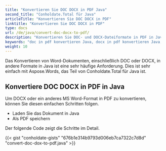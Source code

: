 ```yaml
---
title: "Konvertieren Sie DOC DOCX in PDF Java"
second_title: "Conholdate.Total für Java"
articleTitle: "Konvertieren Sie DOC DOCX in PDF"
linktitle: "Konvertieren Sie DOC DOCX in PDF"
type: docs
url: /de/java/convert-doc-docx-to-pdf/
description: "Konvertieren Sie DOC- und DOCX-Dateiformate in PDF in Java."
keywords: "doc in pdf konvertieren Java, docx in pdf konvertieren Java, Java doc docx konvertieren, doc in pdf Java, docx in pdf Java"
weight: 10
---
```


Das Konvertieren von Word-Dokumenten, einschließlich DOC oder DOCX, in andere Formate in Java ist eine sehr häufige Anforderung. Dies ist sehr einfach mit Aspose.Words, das Teil von Conholdate.Total für Java ist.

## **Konvertiere DOC DOCX in PDF in Java**
Um DOCX oder ein anderes MS Word-Format in PDF zu konvertieren, können Sie diesen einfachen Schritten folgen.

- Laden Sie das Dokument in Java
- Als PDF speichern

Der folgende Code zeigt die Schritte im Detail.

{{< gist "conholdate-gists" "676b1e314b9793d006eb7ca7322c7d8d" "convert-doc-dox-to-pdf.java" >}}
